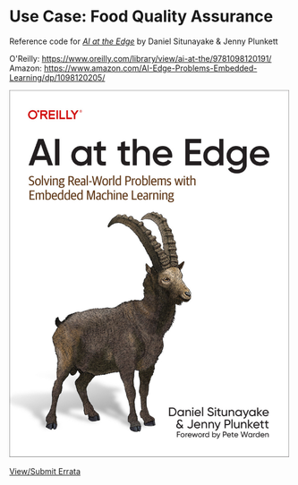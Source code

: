 # Use Case: Food Quality Assurance

Reference code for [_AI at the Edge_](https://www.amazon.com/AI-Edge-Problems-Embedded-Learning/dp/1098120205/) by Daniel Situnayake & Jenny Plunkett

O'Reilly: https://www.oreilly.com/library/view/ai-at-the/9781098120191/  
Amazon: https://www.amazon.com/AI-Edge-Problems-Embedded-Learning/dp/1098120205/  

<a href="https://www.oreilly.com/library/view/ai-at-the/9781098120191/"><img src="https://github.com/ai-at-the-edge/.github/blob/main/profile/cover.png" alt="AI at the Edge Cover" style="width:500px;"/></a>

[View/Submit Errata](https://www.oreilly.com/catalog/errata.csp?isbn=0636920639121)
